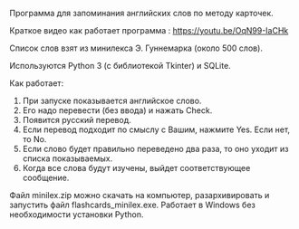 ﻿Программа для запоминания английских слов по методу карточек.

Краткое видео как работает программа : https://youtu.be/OqN99-IaCHk

Список слов взят из минилекса Э. Гуннемарка (около 500 слов).

Используются Python 3 (с библиотекой Tkinter) и SQLite.

Как работает:
1. При запуске показывается английское слово.
2. Его надо перевести (без ввода) и нажать Check.
3. Появится русский перевод.
4. Если перевод подходит по смыслу с Вашим, нажмите Yes. Если нет, то No.
5. Если слово будет правильно переведено два раза, то оно уходит из списка показываемых.
6. Когда все слова будут изучены, выйдет соответствующее сообщение.

Файл minilex.zip можно скачать на компьютер, разархивировать и запустить файл flashcards_minilex.exe.  Работает в Windows без необходимости установки Python.
